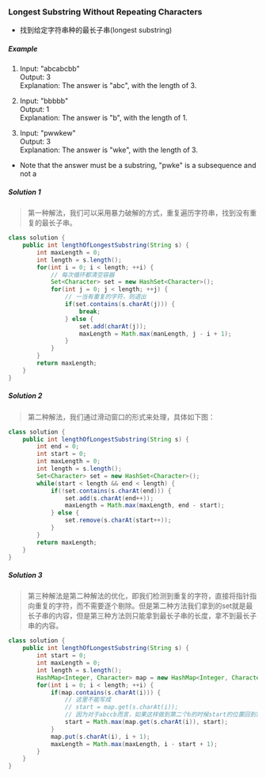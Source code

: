 ### Longest Substring Without Repeating Characters
- 找到给定字符串种的最长子串(longest substring)

##### Example  
1. Input: "abcabcbb"  
Output: 3   
Explanation: The answer is "abc", with the length of 3.

2. Input: "bbbbb"  
Output: 1  
Explanation: The answer is "b", with the length of 1.

3. Input: "pwwkew"  
Output: 3  
Explanation: The answer is "wke", with the length of 3.   
- Note that the answer must be a substring, "pwke" is a subsequence and not a

##### Solution 1
> 第一种解法，我们可以采用暴力破解的方式，重复遍历字符串，找到没有重复的最长子串。
```java
class solution {
    public int lengthOfLongestSubstring(String s) {
        int maxLength = 0;
        int length = s.length();
        for(int i = 0; i < length; ++i) {
            // 每次循环都清空容器
            Set<Character> set = new HashSet<Character>();
            for(int j = 0; j < length; ++j) {
                // 一当有重复的字符，则退出
                if(set.contains(s.charAt(j))) {
                    break;
                } else {
                    set.add(charAt(j));
                    maxLength = Math.max(manLength, j - i + 1);
                }
            }
        }
        return maxLength;
    }
}
```

##### Solution 2
> 第二种解法，我们通过滑动窗口的形式来处理，具体如下图：
```java
class solution {
    public int lengthOfLongestSubstring(String s) {
        int end = 0;
        int start = 0;
        int maxLength = 0;
        int length = s.length();
        Set<Character> set = new HashSet<Character>();
        while(start < length && end < length) {
            if(!set.contains(s.charAt(end))) {
                set.add(s.charAt(end++));
                maxLength = Math.max(maxLength, end - start);
            } else {
                set.remove(s.charAt(start++));
            }
        }
        return maxLength;
    }
}
```

##### Solution 3
> 第三种解法是第二种解法的优化，即我们检测到重复的字符，直接将指针指向重复的字符，而不需要逐个剔除。但是第二种方法我们拿到的set就是最长子串的内容，但是第三种方法则只能拿到最长子串的长度，拿不到最长子串的内容。
```java
class solution {
    public int lengthOfLongestSubstring(String s) {
        int start = 0;
        int maxLength = 0;
        int length = s.length();
        HashMap<Integer, Character> map = new HashMap<Integer, Character>();
        for(int i = 0; i < length; ++i) {
            if(map.contains(s.charAt(i))) {
                // 这里不能写成
                // start = map.get(s.charAt(i));
                // 因为对于abccb而言，如果这样做到第二个b的时候start的位置回到第一个b的位置，这时候总的长度就会出错
                start = Math.max(map.get(s.charAt(i)), start);
            }
            map.put(s.charAt(i), i + 1);
            maxLength = Math.max(maxLength, i - start + 1);
        }
    }
}
```